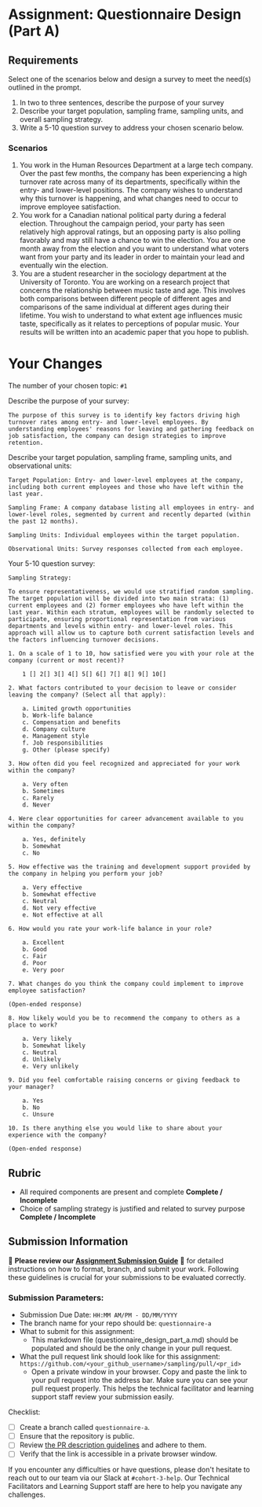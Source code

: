 # Assignment: Questionnaire Design (Part A)

## Requirements
Select one of the scenarios below and design a survey to meet the need(s) outlined in the prompt.

1.	In two to three sentences, describe the purpose of your survey
2.	Describe your target population, sampling frame, sampling units, and overall sampling strategy.
3.	Write a 5-10 question survey to address your chosen scenario below.


### Scenarios
1.	You work in the Human Resources Department at a large tech company. Over the past few months, the company has been experiencing a high turnover rate across many of its departments, specifically within the entry- and lower-level positions. The company wishes to understand why this turnover is happening, and what changes need to occur to improve employee satisfaction.
2.	You work for a Canadian national political party during a federal election. Throughout the campaign period, your party has seen relatively high approval ratings, but an opposing party is also polling favorably and may still have a chance to win the election. You are one month away from the election and you want to understand what voters want from your party and its leader in order to maintain your lead and eventually win the election.
3.	You are a student researcher in the sociology department at the University of Toronto. You are working on a research project that concerns the relationship between music taste and age. This involves both comparisons between different people of different ages and comparisons of the same individual at different ages during their lifetime. You wish to understand to what extent age influences music taste, specifically as it relates to perceptions of popular music. Your results will be written into an academic paper that you hope to publish.


# Your Changes

The number of your chosen topic: `#1`

Describe the purpose of your survey:
```
The purpose of this survey is to identify key factors driving high turnover rates among entry- and lower-level employees. By understanding employees' reasons for leaving and gathering feedback on job satisfaction, the company can design strategies to improve retention.
```

Describe your target population, sampling frame, sampling units, and observational units:
```
Target Population: Entry- and lower-level employees at the company, including both current employees and those who have left within the last year.

Sampling Frame: A company database listing all employees in entry- and lower-level roles, segmented by current and recently departed (within the past 12 months).

Sampling Units: Individual employees within the target population.

Observational Units: Survey responses collected from each employee.
```

Your 5-10 question survey:
```
Sampling Strategy:

To ensure representativeness, we would use stratified random sampling. The target population will be divided into two main strata: (1) current employees and (2) former employees who have left within the last year. Within each stratum, employees will be randomly selected to participate, ensuring proportional representation from various departments and levels within entry- and lower-level roles. This approach will allow us to capture both current satisfaction levels and the factors influencing turnover decisions.

1. On a scale of 1 to 10, how satisfied were you with your role at the company (current or most recent)?

    1 [] 2[] 3[] 4[] 5[] 6[] 7[] 8[] 9[] 10[]

2. What factors contributed to your decision to leave or consider leaving the company? (Select all that apply):

    a. Limited growth opportunities
    b. Work-life balance
    c. Compensation and benefits
    d. Company culture
    e. Management style
    f. Job responsibilities
    g. Other (please specify)

3. How often did you feel recognized and appreciated for your work within the company?

    a. Very often
    b. Sometimes
    c. Rarely
    d. Never

4. Were clear opportunities for career advancement available to you within the company?

    a. Yes, definitely
    b. Somewhat
    c. No

5. How effective was the training and development support provided by the company in helping you perform your job?

    a. Very effective
    b. Somewhat effective
    c. Neutral
    d. Not very effective
    e. Not effective at all

6. How would you rate your work-life balance in your role?

    a. Excellent
    b. Good
    c. Fair
    d. Poor
    e. Very poor

7. What changes do you think the company could implement to improve employee satisfaction?

(Open-ended response)

8. How likely would you be to recommend the company to others as a place to work?
    
    a. Very likely
    b. Somewhat likely
    c. Neutral
    d. Unlikely
    e. Very unlikely

9. Did you feel comfortable raising concerns or giving feedback to your manager?

    a. Yes
    b. No
    c. Unsure

10. Is there anything else you would like to share about your experience with the company?

(Open-ended response)
```

## Rubric

-	All required components are present and complete **Complete / Incomplete**
-	Choice of sampling strategy is justified and related to survey purpose **Complete / Incomplete**

## Submission Information

🚨 **Please review our [Assignment Submission Guide](https://github.com/UofT-DSI/onboarding/blob/main/onboarding_documents/submissions.md)** 🚨 for detailed instructions on how to format, branch, and submit your work. Following these guidelines is crucial for your submissions to be evaluated correctly.

### Submission Parameters:
* Submission Due Date: `HH:MM AM/PM - DD/MM/YYYY`
* The branch name for your repo should be: `questionnaire-a`
* What to submit for this assignment:
    * This markdown file (questionnaire_design_part_a.md) should be populated and should be the only change in your pull request.
* What the pull request link should look like for this assignment: `https://github.com/<your_github_username>/sampling/pull/<pr_id>`
    * Open a private window in your browser. Copy and paste the link to your pull request into the address bar. Make sure you can see your pull request properly. This helps the technical facilitator and learning support staff review your submission easily.

Checklist:
- [ ] Create a branch called `questionnaire-a`.
- [ ] Ensure that the repository is public.
- [ ] Review [the PR description guidelines](https://github.com/UofT-DSI/onboarding/blob/main/onboarding_documents/submissions.md#guidelines-for-pull-request-descriptions) and adhere to them.
- [ ] Verify that the link is accessible in a private browser window.

If you encounter any difficulties or have questions, please don't hesitate to reach out to our team via our Slack at `#cohort-3-help`. Our Technical Facilitators and Learning Support staff are here to help you navigate any challenges.
